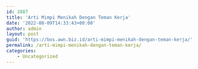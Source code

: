 ```yaml
---
id: 2887
title: 'Arti Mimpi Menikah Dengan Teman Kerja'
date: '2022-08-09T14:33:43+00:00'
author: admin
layout: post
guid: 'https://bos.awn.biz.id/arti-mimpi-menikah-dengan-teman-kerja/'
permalink: /arti-mimpi-menikah-dengan-teman-kerja/
categories:
    - Uncategorized
---
```


